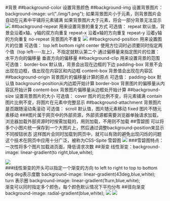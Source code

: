 #背景
##background-color
	设置背景颜色
##background-img
	设置背景图片：background-image: url("./img/1.png");
	如果背景图片小于元素，则背景图片会自动在元素中平铺将元素铺满
	如果背景图片大于元素，将会一部分背景无法显示
![](/img/0725/1.png)
##background-repeat
	用来设置背景的重复方式
	可选值：
		repeat 默认值，背景会沿着x轴，y轴的双方向重复
		repeat-x 沿着x轴的方向重复
		repeat-y 沿着y轴的方向重复
		no-repeat 背景图片不重复
![](/img/0725/2.png)
##background-position
	用来设置图片的位置
	可选值：
		top left bottom right center
		使用方位词时必须要同时指定两个值（top left----左上），不指定就默认第二个
		通过偏移量来指定图片的位置：
			水平方向的偏移量 垂直方向的偏移量
##background-clip
	用来设置背景的范围
	可选值：
		border-box 默认值，背景会出现在边框的下边
		padding-box 背景不会出现在边框，值出现在内容区和内边框
		content-box 背景值会出现在内容区
 ##background-origin
	背景图片的偏移量计算的原点
	可选值：
		padding-box 默认值 background-position从内边距开始计算
		border-box 背景图片的偏移量从内容区开始计算
		content-box 背景图片偏移量从边框处开始计算
##background-size
	设置背景图片的大小
	可选值：
		cover 图片的比例不变，将元素铺满
		contain 图片比例不变，将图片在元素中完整显示
##background-attachment
	背景图片是否跟随滚动条滚动
	可选值：
		scroll 默认值，图片随元素移动
		fixed 图片不随元素移动
###图片属于网页中的外部资源，外部资源都需要浏览器单独请求加载，浏览器加载外部资源时时按需加载的，用则加载，不用则不加载
##雪碧图
	可以将多个小图片统一保存到一个大图片上，然后通过调整background-position来显示不同按钮状态
	这样图片会同时加载到网页中，就可以有效的避免出现闪烁的问题
	这个技术在网页中应用十分广泛，被称为CSS-Spite 雪碧图
![](/img/0725/3.png)
###雪碧图特点：
	一次性将多个图片加载进页面，降低请求次数
##渐变
	线性渐变：background-image: linear-gradient(to right,blue,white);

![](/img/0725/4.png)	
###线性渐变的开头可以指定一个渐变的方向
	to left
	to right
	to top
	to bottom
	deg deg表示度数 background-image: linear-gradient(43deg,blue,white);
	turn 表示圈 background-image: linear-gradient(1turn,blue,white);	
	渐变可以同时指定多个颜色，每个颜色默认情况下平均分布
##径向渐变
	background-image: radial-gradient(blue,white);
![](/img/0725/5.png)
![](/img/0725/6.png)
